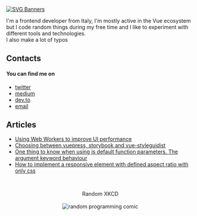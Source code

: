 [![SVG Banners](https://svg-banners.vercel.app/api?type=glitch&text1=Hi%2C%20I'm%20Alberto&width=1800&height=300)](https://github.com/Akshay090/svg-banners)

<p>
  I'm a frontend developer from Italy, I'm mostly active in the Vue ecosystem but I code random things during my free time and I like to experiment with different tools and technologies.<br />
  I also make a lot of typos
</p>

<h2>Contacts</h2>
<h4>You can find me on</h4>
  <ul>
    <li><a href="https://twitter.com/albertodeago88">twitter</a></li>
    <li><a href="https://medium.com/@alberto.deagostini">medium</a></li>
    <li><a href="https://dev.to/albertodeago88">dev.to</a></li>
    <li><a href="mailto:albertodeagostini.dev@gmail.com">email</a></li>
  </ul>
  
<h2 align="">Articles</h2>
<ul>
  <li>
    <a href="https://medium.com/thron-tech/web-workers-to-improve-ui-performance-a409a0714d92" align="center">
      Using Web Workers to improve UI performance
    </a>
  </li>
  <li>
    <a href="https://medium.com/thron-tech/choosing-between-vuepress-storybook-and-vuestyleguidist-102ef7fa6382" align="center">
      Choosing between vuepress, storybook and vue-styleguidist
    </a>
  </li>
  <li>
    <a href="https://dev.to/albertodeago88/1-thing-to-know-when-using-js-default-function-parameters-arguments-keyword-behaviour-344h" align="center">
      One thing to know when using js default function parameters. The argument keyword behaviour
    </a>
  </li>
  <li>
    <a href="https://dev.to/albertodeago88/how-to-implement-only-css-responsive-elements-with-a-certain-aspect-ratio-hpn" align="center">
      How to implement a responsive element with defined aspect ratio with only css
    </a>
  </li>
</ul>

<!--
<h2 align="">Github stats and swags</h2>
<p>
  <a href="https://github.com/albertodeago/albertodeago" align="center">
    <img align="center" src="https://github-readme-stats.vercel.app/api?username=albertodeago" alt="albertodeago's GitHub Stats" />
  </a>
</p>
<p>
  <a href="https://github.com/albertodeago/albertodeago" align="center">
    <img align="center" src="https://github-readme-stats.vercel.app/api/top-langs/?username=albertodeago&layout=compact" alt="albertodeago's GitHub Stats" />
  </a>
</p>
-->

<!--
<p align="center"> 
  Visitor count<br>
  <img src="https://profile-counter.glitch.me/albertodeago/count.svg" />
</p>
-->

<br />
<p align="center"> 
  Random XKCD<br /><br />
  <img src="https://random-xkcd-url.glitch.me/random-xkcd" alt="random programming comic" />
</p>
